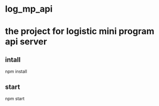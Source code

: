 # log_mp_api
# the project for logistic mini program api server


## intall
   npm install

## start

   npm start
